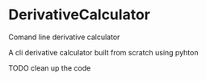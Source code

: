 # DerivativeCalculator
Comand line derivative calculator

A cli derivative calculator built from scratch using pyhton

TODO clean up the code
